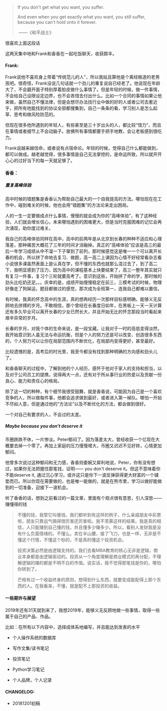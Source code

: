 

> If you don't get what you want, you suffer.
>
> And even when you get exactly what you want, you still suffer, because you can't hold onto it forever.
>
> ​                                                                                                                                         ——《和平战士》

很喜欢上面这段话

这两天集中地和Frank和香香在一起吃饭聊天，收获颇丰。

#### Frank:

Frank说他不喜欢身上带着“传统范儿的人”，所以我姑且算他是个离经叛道的老男孩吧。很奇怪，Frank没说几句话就一个劲儿的重复说自已经老了。他说现在年龄大了，不会磨开面子特别厚着脸皮做什么事情了。但是年轻的时候，做一件事情，不会给自己设限设定边界，也不会吝惜去付出什么。比如一个合同的事情如果让他来做，虽然自己不懂法律，但是会想尽办法找行业中做的好的人或者公司去套近乎，把所有他能找到的协议全部都搜集到，自己一条条的看，学习别人是怎么起草、思考和做风险防范的。

但现在很多他所遇到的年轻人，有些甚至是三十岁出头的人，都比较“惜力“，而且在事情或者细节上不会动脑子。放佛所有事情都要手把手地教，会让老板感到很吃力。

Frank说越来越信命，或者说有点宿命论。年轻的时候，觉得自己什么都能做到，都可以做成。越老越觉得，很多事情是自己无法掌控的，是命运所致，所以就开开心心的过好当下的每一天就足够了。

#### 香香：

##### 重复高峰体验

高中时候的错题集是香香认为帮助自己最大的一个自我提高的方法。哪怕现在在工作中，碰到难关的时候，他也会用“错题集”的方法论来走出困局。

人的一生一定要做成点什么事情，慢慢的就会成为你的“高峰体验”，有了这种经验，人们就会增长信心，未来哪怕遇到的困难更大，但是当时克服困难的记忆会再次涌现，助你度过难关。

我自己的高峰体验同样在高中，高中的前两年是从北京到长春的种种不适应和心理落差，那种痛苦大概花了三年的时间才消融掉。真正的“高峰体验”应该是高三的最后一年学习成绩从中不溜一下子窜到了前列，那时候感觉这是唯一一个可以离开长春的机会，所以拼了命地去复习、做题，高一高二上课因为心情不好经常看杂志看小说很多课虽然表面上是认真在学，但不懂的东西也就那么混过去了，到了高二 下，我明显感到了压力，因为高中的课程基本上快要结束了，高三一整年其实就只有复习一件事，复习个三轮就要高考了。意识到这些，开始拼了命的学，那时候的劲头比吃奶还足。。。庆幸的是，成绩开始慢慢稳定在前三，三模考试的时候，物理好像走了狗屎运，题目都做过的感觉，那次成为全班第一，连我自己都难以置信。

有时候，我真的怀念高中的生涯，真的想再经历一次那样目标感明确，能够义无反顾地去拼搏的岁月。不敢相信，那个曾经在长春度日如年，在黑板上一天一天计算还有多久毕业可以离开长春的少女已然长大，并且开始无比的怀念那段当时看起来艰辛异常的岁月。

长春的岁月，对我个体的生命来说，是一段宝藏。让我对于一时的高低变得淡然，我开始意识到人虽无法与命运抗衡，但是个人的努力还是可以改变、创造很多东西的，个人努力可以让你在局部范围内不断优化，在局部内变得更好，甚至最好。

比较遗憾的是，高考后的时光里，我至今都没有找到那种明确的方向感和劲头儿了。

和香香聊天的过程中，了解到他的个人经历，感怀于他对于家人的支持和担当，以及对于公司员工的提携，说得再大一点，还有对于所从事行业的热爱以及贡献一份良心、能力和责任心的格局。

除了这一切的种种，有个细节我很受鼓舞，就是香香说，可能因为自己是一个喜欢竞争的人，所以做每件事，他都会追求做到最好，或者进入第一梯队。哪怕一开始不尽如人意，但是通过他的“方法论”以及不断优化的方法，都会做到很好。

一个对自己有要求的人，不会过的太差。

##### Maybe because you don't deserve it

币圈跌跌不休，一片惨淡。Peter郁闷了。因为落差太大，曾经收获一个亿现在大概要去掉一个零了。再加上家庭的压力慢慢增大，币圈又迟迟不见好转，心情更加郁闷。

他曾多次说过这种郁闷和无力感，香香则委婉又犀利地说，Peter，你有没有想过，如果你无法把握住那笔钱，证明—— you don't deserve it。但这不意味着你不能deserve it, 通过沉心学习，或许这只是你下一波反弹获得更大财富的一个铺垫而已。所以你现在需要做的，也是唯一能做的，就是在熊市里，学习以做好能做到的一切准备，迎接下一波机会。

听了香香的话，想到之前看过的一篇文章，里面有个观点很有意思，引人深思——赚懂得的钱

> 不懂的钱，我管它叫傻钱。我们都听到有这样的例子，什么亲戚朋友中彩票啦，朋友只靠运气搞得很厉害还厉害啦。我不羡慕这样的结果。我是真的相信，人只能赚到自己懂的钱，并且懂多少赚多少。所以，看别人发财我是没有什么负面情绪的。不懂么。卖在半山腰，接了飞刀，也是一样，无非是不懂这个行情，不懂这个标的，不是真的懂这个投资机会。
>
> 投资决策必然是由逻辑支持的。我们去看MBA教育的核心无非是逻辑，商业本身都是由逻辑驱动的。投资从一个角度理解是商业模式的再分配，不理解逻辑的赚的都是不明不白的市值。说实话，我不觉得那笔钱是你的，哪怕你转到了。
>
> 芒格有过一个收益终身的原则，想得到什么东西，就要变成能配得上那个东西的人。在我看来，不懂，就是配不上那投资的收益。

#### 一些期许与展望

2019年还有31天就到来了，我想2019年，能够义无反顾地做一些事情，取得一些属于自己的产品、作品。 

比如：在所有以下内容中，选择成体系地编写，并且能达到发表的水平

- 个人操作系统的数据库
- 写作文集/读书笔记
- 投资笔记
- Python学习笔记

- 个人品牌，个人记录



#### CHANGELOG:

- 20181201初稿
